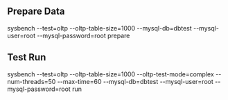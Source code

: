 
## Prepare Data

sysbench --test=oltp --oltp-table-size=1000 --mysql-db=dbtest --mysql-user=root --mysql-password=root prepare

## Test Run

sysbench --test=oltp --oltp-table-size=1000 --oltp-test-mode=complex --num-threads=50 --max-time=60 --mysql-db=dbtest --mysql-user=root --mysql-password=root run
